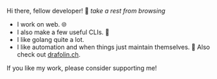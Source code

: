 Hi there, fellow developer! 👋
_take a rest from browsing_

- I work on web. 🌐
- I also make a few useful CLIs. 🔧
- I like golang quite a lot.
- I like automation and when things just maintain themselves. 🤖
Also check out [drafolin.ch](https://drafolin.ch).

If you like my work, please consider supporting me!

